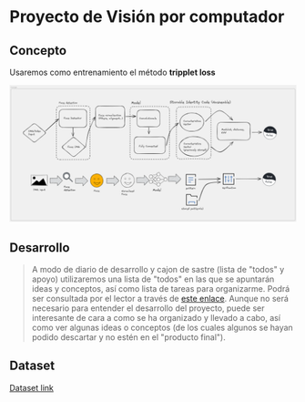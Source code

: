 # Proyecto de Visión por computador

## Concepto

Usaremos como entrenamiento el método **tripplet loss**

![Concepto](doc/concept.xcdw.png)

## Desarrollo

> A modo de diario de desarrollo y cajon de sastre (lista de "todos" y apoyo) utilizaremos una lista de "todos" en las que se apuntarán ideas y conceptos, así como lista de tareas para organizarme. Podrá ser consultada por el lector a través de [este enlace](todo.md). Aunque no será necesario para entender el desarrollo  del proyecto, puede ser interesante de cara a como se ha organizado y llevado a cabo, así como ver algunas ideas o conceptos (de los cuales algunos se hayan podido descartar y no estén en el "producto final").

## Dataset

[Dataset link](https://www.kaggle.com/datasets/tapakah68/selfies-id-images-dataset)

